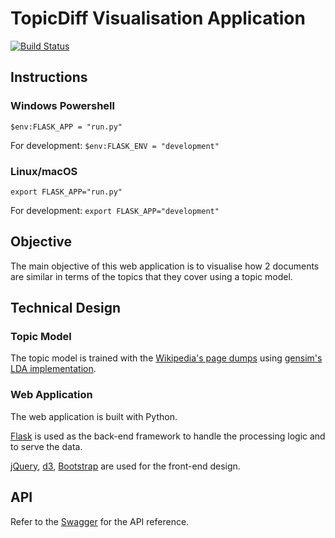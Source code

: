 # TopicDiff Visualisation Application

[![Build Status](https://travis-ci.com/kylase/cs-topic-app.svg?token=uVsTSLyLLpWLUJnmWAEA&branch=master)](https://travis-ci.com/kylase/cs-topic-app)

## Instructions

### Windows Powershell

`$env:FLASK_APP = "run.py"`

For development: `$env:FLASK_ENV = "development"`

### Linux/macOS

`export FLASK_APP="run.py"`

For development: `export FLASK_APP="development"`

## Objective 

The main objective of this web application is to visualise how 2 documents are similar in terms of the topics that they cover using a topic model.

## Technical Design

### Topic Model

The topic model is trained with the [Wikipedia's page dumps](https://dumps.wikimedia.org/enwiki/20180520/) using [gensim's LDA implementation](https://radimrehurek.com/gensim/models/ldamodel.html).

### Web Application

The web application is built with Python. 

[Flask](http://flask.pocoo.org/) is used as the back-end framework to handle the processing logic and to serve the data.

[jQuery](https://jquery.com/), [d3](https://d3js.org/), [Bootstrap](https://getbootstrap.com/) are used for the front-end design.

## API

Refer to the [Swagger](https://cs-topic-app.herokuapp.com/api/docs/) for the API reference.